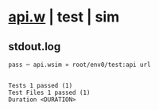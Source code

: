 # [api.w](../../../../../examples/tests/valid/api.w) | test | sim

## stdout.log
```log
pass ─ api.wsim » root/env0/test:api url
 
 
Tests 1 passed (1)
Test Files 1 passed (1)
Duration <DURATION>
```

